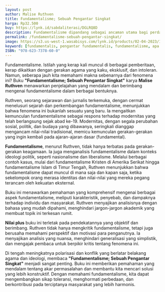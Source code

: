 ```yaml
---
layout: post
author: Malise Ruthven
title: Fundamentalisme; Sebuah Pengantar Singkat
harga: Rp32.500
buy: https://lynk.id/sabdaliterasi/DGLRQ8D
description: Fundamentalisme dipandang sebagai ancaman utama bagi perdamaian dunia saat ini, kesimpulan yang mustahil diabaikan sejak peristiwa di New York pada 11.
permalink: /fundamentalisme-sebuah-pengantar-singkat/
image: https://s3.us-west-1.wasabisys.com/lynk.id/products/02-04-2023/1680418091982_5514840
keyword: [fundamentalis, pengantar fundamentalis, fundamentalisme, apa itu fundamentalis, ideologi fundamental]
ISBN: "978-623-7378-60-0"
---
```

<p>Fundamentalisme. Istilah yang kerap kali muncul di berbagai pemberitaan, kerap dikaitkan dengan gerakan agama yang kaku, eksklusif, dan intoleran. Namun, seberapa jauh kita memahami makna sebenarnya dari fenomena ini? Buku <strong>"Fundamentalisme; Sebuah Pengantar Singkat"</strong> karya <strong>Malise Ruthven</strong> menawarkan penjelajahan yang mendalam dan berimbang mengenai fundamentalisme dalam berbagai bentuknya.</p><p>Ruthven, seorang sejarawan dan jurnalis terkemuka, dengan cermat menelusuri sejarah dan perkembangan fundamentalisme, menunjukkan bahwa fenomena ini bukanlah sesuatu yang baru. Ia mengaitkan kemunculan fundamentalisme sebagai respons terhadap modernitas yang telah berlangsung sejak abad ke-19. Modernitas, dengan segala perubahan sosial, politik, dan budaya yang dibawanya, seringkali dianggap mengancam nilai-nilai tradisional, memicu kemunculan gerakan-gerakan yang ingin kembali pada ajaran-ajaran dasar (fundamental).</p><p><strong>Fundamentalisme</strong>, menurut Ruthven, tidak hanya terbatas pada gerakan-gerakan keagamaan. Ia juga menganalisis fundamentalisme dalam konteks ideologi politik, seperti nasionalisme dan liberalisme. Melalui berbagai contoh kasus, mulai dari fundamentalisme Kristen di Amerika Serikat hingga fundamentalisme Islam di Timur Tengah, Ruthven menunjukkan bahwa fundamentalisme dapat muncul di mana saja dan kapan saja, ketika sekelompok orang merasa identitas dan nilai-nilai yang mereka pegang terancam oleh kekuatan eksternal.</p><p>Buku ini menawarkan pemahaman yang komprehensif mengenai berbagai aspek fundamentalisme, meliputi karakteristik, penyebab, dan dampaknya terhadap individu dan masyarakat. Ruthven menyajikan analisisnya dengan bahasa yang mudah dipahami, menghindari jargon-jargon akademik yang membuat topik ini terkesan rumit.</p><p><strong>Nilai plus</strong> buku ini terletak pada pendekatannya yang objektif dan berimbang. Ruthven tidak hanya mengkritik fundamentalisme, tetapi juga berusaha memahami perspektif dan motivasi para penganutnya. Ia menyajikan analisis yang nuansa, menghindari generalisasi yang simplistik, dan mengajak pembaca untuk berpikir kritis tentang fenomena ini.</p><p>Di tengah meningkatnya polarisasi dan konflik yang berlatar belakang agama dan ideologi, membaca <strong>"Fundamentalisme; Sebuah Pengantar Singkat"</strong> menjadi sangat penting. Buku ini memberikan pemahaman yang mendalam tentang akar permasalahan dan membantu kita mencari solusi yang lebih konstruktif. Dengan memahami fundamentalisme, kita dapat mengembangkan sikap toleransi, menghormati perbedaan, dan berkontribusi pada terciptanya masyarakat yang lebih harmonis.</p>

